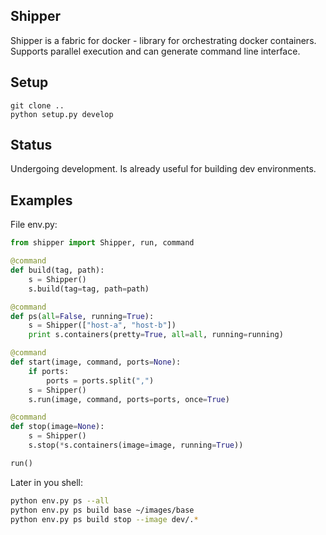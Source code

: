 Shipper
-------

Shipper is a fabric for docker - library for orchestrating docker containers.
Supports parallel execution and can generate command line interface.

Setup
-----

```shell
git clone ..
python setup.py develop
```

Status
------
Undergoing development. Is already useful for building dev environments.

Examples
--------

File env.py:

```python
from shipper import Shipper, run, command

@command
def build(tag, path):
    s = Shipper()
    s.build(tag=tag, path=path)

@command
def ps(all=False, running=True):
    s = Shipper(["host-a", "host-b"])
    print s.containers(pretty=True, all=all, running=running)

@command
def start(image, command, ports=None):
    if ports:
        ports = ports.split(",")
    s = Shipper()
    s.run(image, command, ports=ports, once=True)

@command
def stop(image=None):
    s = Shipper()
    s.stop(*s.containers(image=image, running=True))

run()
```

Later in you shell:

```bash
python env.py ps --all
python env.py ps build base ~/images/base
python env.py ps build stop --image dev/.*
```
